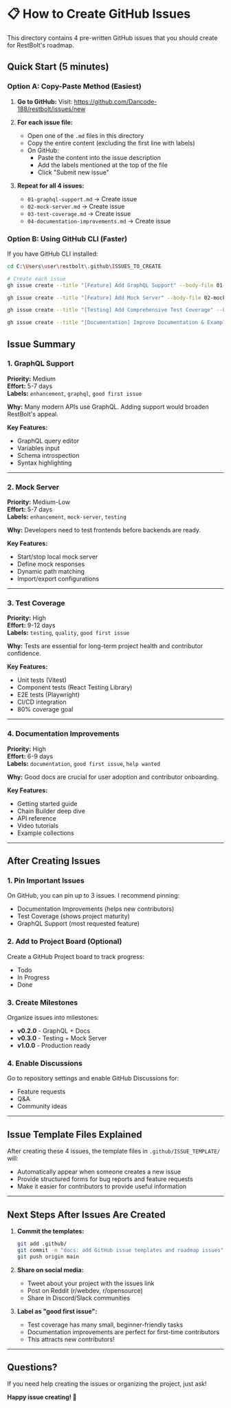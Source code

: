 # 📋 How to Create GitHub Issues

This directory contains 4 pre-written GitHub issues that you should create for RestBolt's roadmap.

## Quick Start (5 minutes)

### Option A: Copy-Paste Method (Easiest)

1. **Go to GitHub:**
   Visit: https://github.com/Dancode-188/restbolt/issues/new

2. **For each issue file:**
   - Open one of the `.md` files in this directory
   - Copy the entire content (excluding the first line with labels)
   - On GitHub:
     - Paste the content into the issue description
     - Add the labels mentioned at the top of the file
     - Click "Submit new issue"

3. **Repeat for all 4 issues:**
   - `01-graphql-support.md` → Create issue
   - `02-mock-server.md` → Create issue
   - `03-test-coverage.md` → Create issue
   - `04-documentation-improvements.md` → Create issue

### Option B: Using GitHub CLI (Faster)

If you have GitHub CLI installed:

```bash
cd C:\Users\user\restbolt\.github\ISSUES_TO_CREATE

# Create each issue
gh issue create --title "[Feature] Add GraphQL Support" --body-file 01-graphql-support.md --label "enhancement,graphql,good first issue"

gh issue create --title "[Feature] Add Mock Server" --body-file 02-mock-server.md --label "enhancement,mock-server,testing"

gh issue create --title "[Testing] Add Comprehensive Test Coverage" --body-file 03-test-coverage.md --label "testing,quality,good first issue"

gh issue create --title "[Documentation] Improve Documentation & Examples" --body-file 04-documentation-improvements.md --label "documentation,good first issue,help wanted"
```

## Issue Summary

### 1. GraphQL Support
**Priority:** Medium  
**Effort:** 5-7 days  
**Labels:** `enhancement`, `graphql`, `good first issue`

**Why:** Many modern APIs use GraphQL. Adding support would broaden RestBolt's appeal.

**Key Features:**
- GraphQL query editor
- Variables input
- Schema introspection
- Syntax highlighting

---

### 2. Mock Server
**Priority:** Medium-Low  
**Effort:** 5-7 days  
**Labels:** `enhancement`, `mock-server`, `testing`

**Why:** Developers need to test frontends before backends are ready.

**Key Features:**
- Start/stop local mock server
- Define mock responses
- Dynamic path matching
- Import/export configurations

---

### 3. Test Coverage
**Priority:** High  
**Effort:** 9-12 days  
**Labels:** `testing`, `quality`, `good first issue`

**Why:** Tests are essential for long-term project health and contributor confidence.

**Key Features:**
- Unit tests (Vitest)
- Component tests (React Testing Library)
- E2E tests (Playwright)
- CI/CD integration
- 80% coverage goal

---

### 4. Documentation Improvements
**Priority:** High  
**Effort:** 6-9 days  
**Labels:** `documentation`, `good first issue`, `help wanted`

**Why:** Good docs are crucial for user adoption and contributor onboarding.

**Key Features:**
- Getting started guide
- Chain Builder deep dive
- API reference
- Video tutorials
- Example collections

---

## After Creating Issues

### 1. Pin Important Issues
On GitHub, you can pin up to 3 issues. I recommend pinning:
- Documentation Improvements (helps new contributors)
- Test Coverage (shows project maturity)
- GraphQL Support (most requested feature)

### 2. Add to Project Board (Optional)
Create a GitHub Project board to track progress:
- Todo
- In Progress
- Done

### 3. Create Milestones
Organize issues into milestones:
- **v0.2.0** - GraphQL + Docs
- **v0.3.0** - Testing + Mock Server
- **v1.0.0** - Production ready

### 4. Enable Discussions
Go to repository settings and enable GitHub Discussions for:
- Feature requests
- Q&A
- Community ideas

---

## Issue Template Files Explained

After creating these 4 issues, the template files in `.github/ISSUE_TEMPLATE/` will:
- Automatically appear when someone creates a new issue
- Provide structured forms for bug reports and feature requests
- Make it easier for contributors to provide useful information

---

## Next Steps After Issues Are Created

1. **Commit the templates:**
   ```bash
   git add .github/
   git commit -m "docs: add GitHub issue templates and roadmap issues"
   git push origin main
   ```

2. **Share on social media:**
   - Tweet about your project with the issues link
   - Post on Reddit (r/webdev, r/opensource)
   - Share in Discord/Slack communities

3. **Label as "good first issue":**
   - Test coverage has many small, beginner-friendly tasks
   - Documentation improvements are perfect for first-time contributors
   - This attracts new contributors!

---

## Questions?

If you need help creating the issues or organizing the project, just ask!

**Happy issue creating! 🎉**
